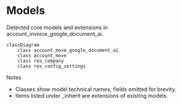 # Models

Detected core models and extensions in account_invoice_google_document_ai.

```mermaid
classDiagram
    class account_move_google_document_ai
    class account_move
    class res_company
    class res_config_settings
```

Notes
- Classes show model technical names; fields omitted for brevity.
- Items listed under _inherit are extensions of existing models.
